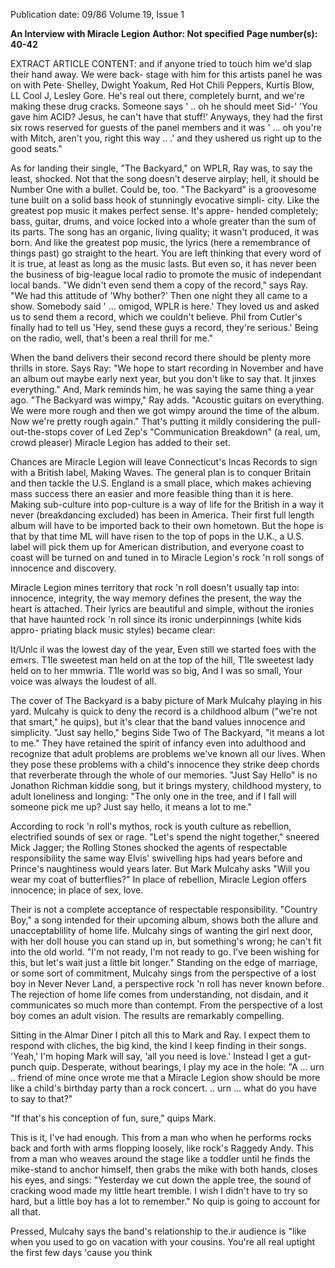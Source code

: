 Publication date: 09/86
Volume 19, Issue 1

**An Interview with Miracle Legion**
**Author: Not specified**
**Page number(s): 40-42**

EXTRACT ARTICLE CONTENT:
and if anyone tried to touch him we'd 
slap their hand away. We were back-
stage with him for this artists panel he 
was on with Pete· Shelley, Dwight 
Yoakum, Red Hot Chili Peppers, 
Kurtis Blow, LL Cool J, Lesley Gore. 
He's real out there, completely burnt, 
and we're making these drug cracks. 
Someone says ' .. oh he should meet 
Sid-' 'You gave him ACID? Jesus, he 
can't have that stuff!' Anyways, they 
had the first six rows reserved for 
guests of the panel members and it was 
' ... oh you're with Mitch, aren't you, 
right this way .. .' and they ushered us 
right up to the good seats." 

As for landing their single, "The 
Backyard," on WPLR, Ray was, to say 
the least, shocked. Not that the song 
doesn't deserve airplay; hell, it should 
be Number One with a bullet. Could 
be, 
too. "The Backyard" is a 
groovesome tune built on a solid bass 
hook of stunningly evocative simpli-
city. Like the greatest pop music it 
makes 
perfect 
sense. 
It's 
appre-
hended completely; bass, 
guitar, 
drums, and voice locked into a whole 
greater than the sum of its parts. The 
song has an organic, living quality; it 
wasn't produced, it was born. And like 
the greatest pop music, the lyrics (here 
a remembrance of things past) go 
straight to the heart. You are left 
thinking that every word of it is true, at 
least as long as the music lasts. But 
even so, it has never been the business 
of big-league local radio to promote the 
music of independant local bands. "We 
didn't even send them a copy of the 
record," says Ray. "We had this 
attitude of 'Why bother?' Then one 
night they all came to a 
show. 
Somebody said ' ... omigod, WPLR is 
here.' They loved us and asked us to 
send them a record, which we couldn't 
believe. Phil from Cutler's finally had 
to tell us 'Hey, send these guys a 
record, they're serious.' Being on the 
radio, well, that's been a real thrill for 
me." 

When the band delivers their second 
record there should be plenty more 
thrills in store. Says Ray: "We hope to 
start recording in November and have 
an album out maybe early next year, 
but you don't like to say that. It jinxes 
everything." And, Mark reminds him, 
he was saying the same thing a year 
ago. "The Backyard was wimpy," Ray 
adds. "Acoustic guitars on everything. 
We were more rough and then we got 
wimpy around the time of the album. 
Now we're pretty rough again." That's 
putting it mildly considering the pull-
out-the-stops cover of Led 
Zep's 
"Communication Breakdown" (a real, 
um, crowd pleaser) Miracle Legion 
has added to their set. 

Chances are Miracle Legion will 
leave Connecticut's Incas Records to 
sign with a British label, Making 
Waves. The general plan is to conquer 
Britain and then tackle the U.S. 
England is a small place, which makes 
achieving mass success there an easier 
and more feasible thing than it is here. 
Making sub-culture into pop-culture is 
a way of life for the British in a way it 
never (breakdancing excluded) has 
been in America. Their first full length 
album will have to be imported back to 
their own hometown. But the hope is 
that by that time ML will have risen to 
the top of pops in the U.K., a U.S. 
label will pick them up for American 
distribution, and everyone coast to 
coast will be turned on and tuned in to 
Miracle Legion's rock 'n roll songs of 
innocence and discovery. 

Miracle Legion mines territory that 
rock 'n roll doesn't usually tap into: 
innocence, integrity, the way memory 
defines the present, the way the heart is 
attached. Their lyrics are beautiful and 
simple, without the ironies that have 
haunted rock 'n roll since its ironic 
underpinnings (white kids appro-
priating black music styles) became 
clear: 

It/Unlc il was the lowest day of the year, 
Even still we started foes with the em«rs. 
T1le sweetest man held on at the top of the hill, 
T1le sweetest lady held on to her mmwria. 
T1le world was so big, 
And I was so small, 
Your voice was always the loudest of all. 

The cover of The Backyard is a baby 
picture of Mark Mulcahy playing in 
his yard. Mulcahy is quick to deny the 
record is a childhood album ("we're not 
that smart," he quips), but it's clear 
that the band values innocence and 
simplicity. "Just say hello," begins Side 
Two of The Backyard, "it means a lot to 
me." They have retained the spirit of 
infancy even into adulthood and 
recognize that adult problems are 
problems we've known all our lives. 
When they pose these problems with a 
child's innocence they strike deep 
chords that reverberate through the 
whole of our memories. "Just Say 
Hello" is no Jonathon Richman kiddie 
song, but it brings mystery, childhood 
mystery, 
to adult 
loneliness and 
longing: "The only one in the tree, and 
if I fall will someone pick me up? Just 
say hello, it means a lot to me." 

According to rock 'n roll's mythos, 
rock is youth culture as rebellion, 
electrified sounds of sex or rage. "Let's 
spend the night together," sneered 
Mick Jagger; 
the 
Rolling Stones 
shocked the agents of respectable 
responsibility the same way Elvis' 
swivelling hips had years before and 
Prince's naughtiness would years later. 
But Mark Mulcahy asks "Will you 
wear my coat of butterflies?" In place 
of rebellion, Miracle Legion offers 
innocence; in place of sex, love. 

Their is not a complete acceptance 
of respectable responsibility. "Country 
Boy," a 
song intended for their 
upcoming album, shows both the 
allure and unacceptablility of home 
life. Mulcahy sings of wanting the girl 
next door, with her doll house you can 
stand up in, but something's wrong; he 
can't fit into the old world. "I'm not 
ready, I'm not ready to go. I've been 
wishing for this, but let's wait just a 
little bit longer." Standing on the edge 
of marriage, or some sort of 
commitment, Mulcahy sings from the 
perspective of a 
lost 
boy 
in 
Never Never Land, a perspective rock 
'n roll has never known before. The 
rejection of home life comes from 
understanding, not disdain, and it 
communicates so much more than 
contempt. From the perspective of a 
lost boy comes an adult vision. The 
results are remarkably compelling. 

Sitting in the Almar Diner I pitch all 
this to Mark and Ray. I expect them to 
respond with cliches, the big kind, the 
kind I keep finding in their songs. 
'Yeah,' I'm hoping Mark will say, 'all 
you need is love.' Instead I get a gut-
punch quip. 
Desperate, 
without 
bearings, I play my ace in the hole: 
"A ... urn .. friend of mine once wrote me 
that a Miracle Legion show should be 
more like a child's birthday party than 
a rock concert. .. urn ... what do you 
have to say to that?" 

"If that's his conception of fun, sure," 
quips Mark. 

This is it, I've had enough. This 
from a man who when he performs 
rocks 
back and forth 
with arms 
flopping loosely, like rock's Raggedy 
Andy. This from a man who weaves 
around the stage like a toddler until he 
finds the mike-stand to anchor himself, 
then grabs the mike with both hands, 
closes his eyes, and sings: "Yesterday 
we cut down the apple tree, the sound 
of cracking wood made my little heart 
tremble. I wish I didn't have to try so 
hard, but a little boy has a lot to 
remember." No quip is going to 
account for all that. 

Pressed, Mulcahy says the band's 
relationship to the.ir audience is "like 
when you used to go on vacation with 
your cousins. You're all real uptight 
the first few days 'cause you think